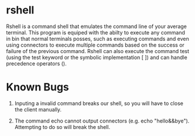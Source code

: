 # rshell

Rshell is a command shell that emulates the command line of your average terminal. This program is equiped with the abilty to execute any command in bin that normal terminals posses, such as executing commands and even using connectors to execute multiple commands based on the success or failure of the previous command. Rshell can also execute the command test (using the test keyword or the symbolic implementation [ ]) and can handle precedence operators ().

# Known Bugs
1. Inputing a invalid command breaks our shell, so you will have to close the client manually.

2. The command echo cannot output connectors (e.g. echo "hello&&bye"). Attempting to do so will break the shell.
